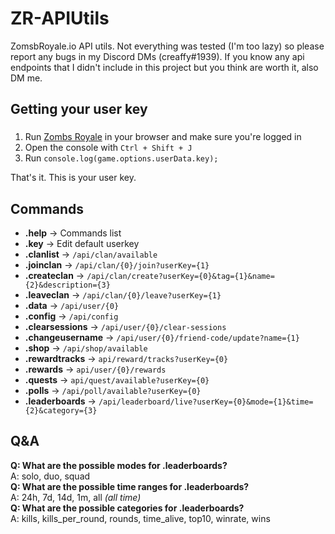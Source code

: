 # ZR-APIUtils
ZomsbRoyale.io API utils. Not everything was tested (I'm too lazy) so please report any bugs in my Discord DMs (creaffy#1939). If you know any api endpoints that I didn't include in this project but you think are worth it, also DM me.

## Getting your user key
###
1. Run [Zombs Royale](https://zombsroyale.io/) in your browser and make sure you're logged in
2. Open the console with `Ctrl + Shift + J`
3. Run `console.log(game.options.userData.key);`

That's it. This is your user key.

## Commands
* **.help** -> Commands list
* **.key** -> Edit default userkey
* **.clanlist** -> `/api/clan/available`
* **.joinclan** -> `/api/clan/{0}/join?userKey={1}`
* **.createclan** -> `/api/clan/create?userKey={0}&tag={1}&name={2}&description={3}`
* **.leaveclan** -> `/api/clan/{0}/leave?userKey={1}`
* **.data** -> `/api/user/{0}`
* **.config** -> `/api/config`
* **.clearsessions** -> `/api/user/{0}/clear-sessions`
* **.changeusername** -> `/api/user/{0}/friend-code/update?name={1}`
* **.shop** -> `/api/shop/available`
* **.rewardtracks** -> `api/reward/tracks?userKey={0}`
* **.rewards** -> `api/user/{0}/rewards`
* **.quests** -> `api/quest/available?userKey={0}`
* **.polls** -> `/api/poll/available?userKey={0}`
* **.leaderboards** -> `/api/leaderboard/live?userKey={0}&mode={1}&time={2}&category={3}`

## Q&A
**Q: What are the possible modes for .leaderboards?**</br>
A: solo, duo, squad</br>
**Q: What are the possible time ranges for .leaderboards?**</br>
A: 24h, 7d, 14d, 1m, all *(all time)*</br>
**Q: What are the possible categories for .leaderboards?**</br>
A: kills, kills_per_round, rounds, time_alive, top10, winrate, wins</br>
